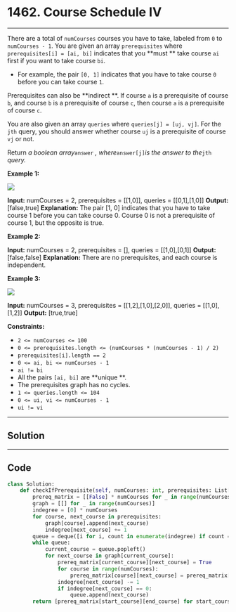 # 1462. Course Schedule IV

---

There are a total of `numCourses` courses you have to take, labeled from `0` to `numCourses - 1`. You are given an array `prerequisites` where `prerequisites[i] = [ai, bi]` indicates that you **must ** take course `ai` first if you want to take course `bi`.

  * For example, the pair `[0, 1]` indicates that you have to take course `0` before you can take course `1`.



Prerequisites can also be **indirect **. If course `a` is a prerequisite of course `b`, and course `b` is a prerequisite of course `c`, then course `a` is a prerequisite of course `c`.

You are also given an array `queries` where `queries[j] = [uj, vj]`. For the `jth` query, you should answer whether course `uj` is a prerequisite of course `vj` or not.

Return _a boolean array_`answer` _, where_`answer[j]`_is the answer to the_`jth` _query._

 

**Example 1:**

![](https://assets.leetcode.com/uploads/2021/05/01/courses4-1-graph.jpg)


**Input:** numCourses = 2, prerequisites = [[1,0]], queries = [[0,1],[1,0]]
**Output:** [false,true]
**Explanation:** The pair [1, 0] indicates that you have to take course 1 before you can take course 0.
Course 0 is not a prerequisite of course 1, but the opposite is true.


**Example 2:**


**Input:** numCourses = 2, prerequisites = [], queries = [[1,0],[0,1]]
**Output:** [false,false]
**Explanation:** There are no prerequisites, and each course is independent.


**Example 3:**

![](https://assets.leetcode.com/uploads/2021/05/01/courses4-3-graph.jpg)


**Input:** numCourses = 3, prerequisites = [[1,2],[1,0],[2,0]], queries = [[1,0],[1,2]]
**Output:** [true,true]


 

**Constraints:**

  * `2 <= numCourses <= 100`
  * `0 <= prerequisites.length <= (numCourses * (numCourses - 1) / 2)`
  * `prerequisites[i].length == 2`
  * `0 <= ai, bi <= numCourses - 1`
  * `ai != bi`
  * All the pairs `[ai, bi]` are **unique **.
  * The prerequisites graph has no cycles.
  * `1 <= queries.length <= 104`
  * `0 <= ui, vi <= numCourses - 1`
  * `ui != vi`

---

## Solution



---

## Code
```python
class Solution:
    def checkIfPrerequisite(self, numCourses: int, prerequisites: List[List[int]], queries: List[List[int]]) -> List[bool]:
        prereq_matrix = [[False] * numCourses for _ in range(numCourses)]
        graph = [[] for _ in range(numCourses)]
        indegree = [0] * numCourses
        for course, next_course in prerequisites:
            graph[course].append(next_course)
            indegree[next_course] += 1
        queue = deque([i for i, count in enumerate(indegree) if count == 0])
        while queue:
            current_course = queue.popleft()
            for next_course in graph[current_course]:
                prereq_matrix[current_course][next_course] = True
                for course in range(numCourses):
                    prereq_matrix[course][next_course] = prereq_matrix[course][next_course] or prereq_matrix[course][current_course]
                indegree[next_course] -= 1
                if indegree[next_course] == 0:
                    queue.append(next_course)
        return [prereq_matrix[start_course][end_course] for start_course, end_course in queries]
```